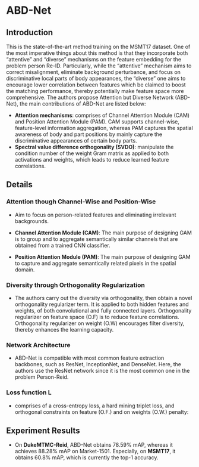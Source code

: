 # ABD-Net
## Introduction
This is the state-of-the-art method training on the MSMT17 dataset. One of the most imperative things about this method is that they incorporate both “attentive” and “diverse” mechanisms on the feature embedding for the problem person Re-ID. Particularly, while the “attentive” mechanism aims to correct misalignment, eliminate background perturbance, and focus on discriminative local parts of body appearances, the “diverse” one aims to encourage lower correlation between features which be claimed to boost the matching performance, thereby potentially make feature space more comprehensive. The authors propose Attention but Diverse Network (ABD-Net), the main contributions of ABD-Net are listed below:
- **Attention mechanisms**: comprises of Channel Attention Module (CAM) and Position Attention Module (PAM). CAM supports channel-wise, feature-level information aggregation, whereas PAM captures the spatial awareness of body and part positions by mainly capture the discriminative appearances of certain body parts.
- **Spectral value difference orthogonality (SVDO)**: manipulate the condition number of the weight Gram matrix as applied to both activations and weights, which leads to reduce learned feature correlations.
## Details
### Attention though Channel-Wise and Position-Wise
- Aim to focus on person-related features and eliminating irrelevant backgrounds.
- **Channel Attention Module (CAM)**: The main purpose of designing GAM is to group and to aggregate semantically similar channels that are obtained from a trained CNN classifier. 


	

- **Position Attention Module (PAM)**: The main purpose of designing GAM to capture and aggregate semantically related pixels in the spatial domain. 


### Diversity through Orthogonality Regularization
- The authors carry out the diversity via orthogonality, then obtain a novel orthogonality regularizer term. It is applied to both hidden features and weights, of both convolutional and fully connected layers. Orthogonality regularizer on feature space (O.F) is to reduce feature correlations. Orthogonality regularizer on weight (O.W) encourages filter diversity, thereby enhances the learning capacity.


### Network Architecture
- ABD-Net is compatible with most common feature extraction backbones, such as ResNet, InceptionNet, and DenseNet. Here, the authors use the ResNet network since it is the most common one in the problem Person-Reid.


### Loss function L
- comprises of a cross-entropy loss, a hard mining triplet loss, and orthogonal constraints on feature (O.F.) and on weights (O.W.) penalty: 

## Experiment Results
- On **DukeMTMC-Reid**, ABD-Net obtains 78.59% mAP, whereas it achieves 88.28% mAP on Market-1501. Especially, on **MSMT17**, it obtains 60.8% mAP, which is currently the top-1 accuracy. 

